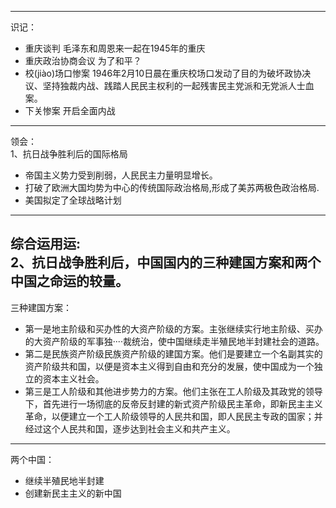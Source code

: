 ***
识记：
* 重庆谈判        毛泽东和周恩来一起在1945年的重庆  
* 重庆政治协商会议        为了和平？  
* 校(jiào)场口惨案       1946年2月10日晨在重庆校场口发动了目的为破坏政协决议、坚持独裁内战、践踏人民民主权利的一起残害民主党派和无党派人士血案。  
* 下关惨案            开启全面内战  

***
领会：  
1、抗日战争胜利后的国际格局  
* 帝国主义势力受到削弱，人民民主力量明显增长。  
* 打破了欧洲大国均势为中心的传统国际政治格局,形成了美苏两极色政治格局.  
* 美国拟定了全球战略计划  

***
综合运用运:  
2、抗日战争胜利后，中国国内的三种建国方案和两个中国之命运的较量。  
---
三种建国方案：  
* 第一是地主阶级和买办性的大资产阶级的方案。主张继续实行地主阶级、买办的大资产阶级的军事独····裁统治，使中国继续走半殖民地半封建社会的道路。  
* 第二是民族资产阶级民族资产阶级的建国方案。他们是要建立一个名副其实的资产阶级共和国，以便是资本主义得到自由和充分的发展，使中国成为一个独立的资本主义社会。  
* 第三是工人阶级和其他进步势力的方案。他们主张在工人阶级及其政党的领导下，首先进行一场彻底的反帝反封建的新式资产阶级民主革命，即新民主主义革命，以便建立一个工人阶级领导的人民共和国，即人民民主专政的国家；并经过这个人民共和国，逐步达到社会主义和共产主义。  
---
两个中国：  
* 继续半殖民地半封建  
* 创建新民主主义的新中国   